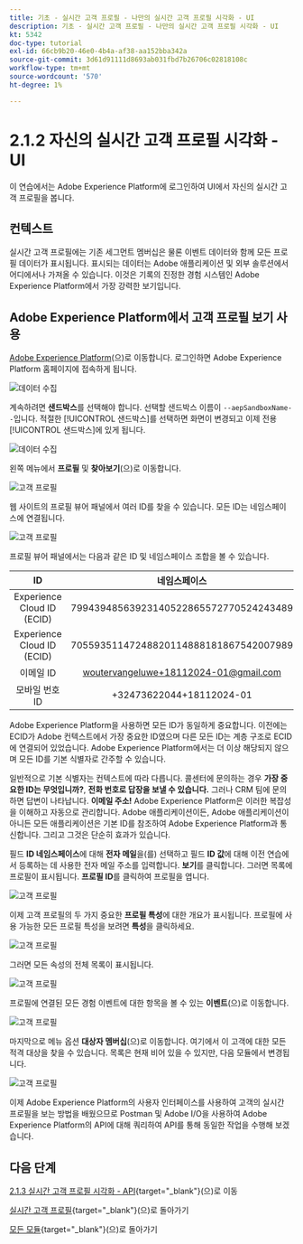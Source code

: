 ```yaml
---
title: 기초 - 실시간 고객 프로필 - 나만의 실시간 고객 프로필 시각화 - UI
description: 기초 - 실시간 고객 프로필 - 나만의 실시간 고객 프로필 시각화 - UI
kt: 5342
doc-type: tutorial
exl-id: 66cb9b20-46e0-4b4a-af38-aa152bba342a
source-git-commit: 3d61d91111d8693ab031fbd7b26706c02818108c
workflow-type: tm+mt
source-wordcount: '570'
ht-degree: 1%

---
```


# 2.1.2 자신의 실시간 고객 프로필 시각화 - UI

이 연습에서는 Adobe Experience Platform에 로그인하여 UI에서 자신의 실시간 고객 프로필을 봅니다.

## 컨텍스트

실시간 고객 프로필에는 기존 세그먼트 멤버십은 물론 이벤트 데이터와 함께 모든 프로필 데이터가 표시됩니다. 표시되는 데이터는 Adobe 애플리케이션 및 외부 솔루션에서 어디에서나 가져올 수 있습니다. 이것은 기록의 진정한 경험 시스템인 Adobe Experience Platform에서 가장 강력한 보기입니다.

## Adobe Experience Platform에서 고객 프로필 보기 사용

[Adobe Experience Platform](https://experience.adobe.com/platform)(으)로 이동합니다. 로그인하면 Adobe Experience Platform 홈페이지에 접속하게 됩니다.

![데이터 수집](../../datacollection/dc1.2/images/home.png)

계속하려면 **샌드박스**&#x200B;를 선택해야 합니다. 선택할 샌드박스 이름이 ``--aepSandboxName--``입니다. 적절한 [!UICONTROL 샌드박스]를 선택하면 화면이 변경되고 이제 전용 [!UICONTROL 샌드박스]에 있게 됩니다.

![데이터 수집](../../datacollection/dc1.2/images/sb1.png)

왼쪽 메뉴에서 **프로필** 및 **찾아보기**(으)로 이동합니다.

![고객 프로필](./images/homemenu.png)

웹 사이트의 프로필 뷰어 패널에서 여러 ID를 찾을 수 있습니다. 모든 ID는 네임스페이스에 연결됩니다.

![고객 프로필](./images/identities.png)

프로필 뷰어 패널에서는 다음과 같은 ID 및 네임스페이스 조합을 볼 수 있습니다.

| ID | 네임스페이스 |
|:-------------:| :---------------:|
| Experience Cloud ID (ECID) | 79943948563923140522865572770524243489 |
| Experience Cloud ID (ECID) | 70559351147248820114888181867542007989 |
| 이메일 ID | woutervangeluwe+18112024-01@gmail.com |
| 모바일 번호 ID | +32473622044+18112024-01 |

Adobe Experience Platform을 사용하면 모든 ID가 동일하게 중요합니다. 이전에는 ECID가 Adobe 컨텍스트에서 가장 중요한 ID였으며 다른 모든 ID는 계층 구조로 ECID에 연결되어 있었습니다. Adobe Experience Platform에서는 더 이상 해당되지 않으며 모든 ID를 기본 식별자로 간주할 수 있습니다.

일반적으로 기본 식별자는 컨텍스트에 따라 다릅니다. 콜센터에 문의하는 경우 **가장 중요한 ID는 무엇입니까?**, **전화 번호로 답장을 보낼 수 있습니다.** 그러나 CRM 팀에 문의하면 답변이 나타납니다. **이메일 주소!** Adobe Experience Platform은 이러한 복잡성을 이해하고 자동으로 관리합니다. Adobe 애플리케이션이든, Adobe 애플리케이션이 아니든 모든 애플리케이션은 기본 ID를 참조하여 Adobe Experience Platform과 통신합니다. 그리고 그것은 단순히 효과가 있습니다.

필드 **ID 네임스페이스**&#x200B;에 대해 **전자 메일**&#x200B;을(를) 선택하고 필드 **ID 값**&#x200B;에 대해 이전 연습에서 등록하는 데 사용한 전자 메일 주소를 입력합니다. **보기**&#x200B;를 클릭합니다. 그러면 목록에 프로필이 표시됩니다. **프로필 ID**&#x200B;를 클릭하여 프로필을 엽니다.

![고객 프로필](./images/popupecid.png)

이제 고객 프로필의 두 가지 중요한 **프로필 특성**&#x200B;에 대한 개요가 표시됩니다. 프로필에 사용 가능한 모든 프로필 특성을 보려면 **특성**&#x200B;을 클릭하세요.

![고객 프로필](./images/profile.png)

그러면 모든 속성의 전체 목록이 표시됩니다.

![고객 프로필](./images/profilattr.png)

프로필에 연결된 모든 경험 이벤트에 대한 항목을 볼 수 있는 **이벤트**(으)로 이동합니다.

![고객 프로필](./images/profileee.png)

마지막으로 메뉴 옵션 **대상자 멤버십**(으)로 이동합니다. 여기에서 이 고객에 대한 모든 적격 대상을 찾을 수 있습니다. 목록은 현재 비어 있을 수 있지만, 다음 모듈에서 변경됩니다.

![고객 프로필](./images/profileseg.png)

이제 Adobe Experience Platform의 사용자 인터페이스를 사용하여 고객의 실시간 프로필을 보는 방법을 배웠으므로 Postman 및 Adobe I/O을 사용하여 Adobe Experience Platform의 API에 대해 쿼리하여 API를 통해 동일한 작업을 수행해 보겠습니다.

## 다음 단계

[2.1.3 실시간 고객 프로필 시각화 - API](./ex3.md){target="_blank"}(으)로 이동

[실시간 고객 프로필](./real-time-customer-profile.md){target="_blank"}(으)로 돌아가기

[모든 모듈](./../../../../overview.md){target="_blank"}(으)로 돌아가기
